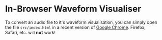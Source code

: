 # In-Browser Waveform Visualiser
To convert an audio file to it's waveform visualisation, you can simply open the file `src/index.html` in a recent version of [Google Chrome](https://www.google.com/chrome/). Firefox, Safari, etc. will **not** work!
